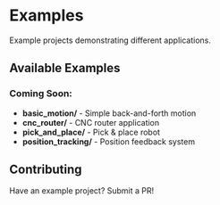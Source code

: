 # Examples

Example projects demonstrating different applications.

## Available Examples

### Coming Soon:
- **basic_motion/** - Simple back-and-forth motion
- **cnc_router/** - CNC router application  
- **pick_and_place/** - Pick & place robot
- **position_tracking/** - Position feedback system

## Contributing

Have an example project? Submit a PR!
